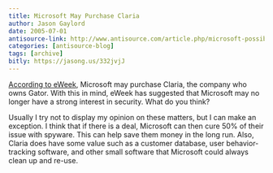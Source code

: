 ```yaml
---
title: Microsoft May Purchase Claria
author: Jason Gaylord
date: 2005-07-01
antisource-link: http://www.antisource.com/article.php/microsoft-possible-claria-purchase
categories: [antisource-blog]
tags: [archive]
bitly: https://jasong.us/332jvjJ
---
```


[According to eWeek](http://www.eweek.com/article2/0,1759,1833611,00.asp?kc=ewnws070105dtx1k0000599), Microsoft may purchase Claria, the company who owns Gator. With this in mind, eWeek has suggested that Microsoft may no longer have a strong interest in security. What do you think?  
  
Usually I try not to display my opinion on these matters, but I can make an exception. I think that if there is a deal, Microsoft can then cure 50% of their issue with spyware. This can help save them money in the long run. Also, Claria does have some value such as a customer database, user behavior-tracking software, and other small software that Microsoft could always clean up and re-use.